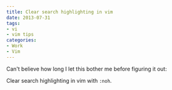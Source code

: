 ```yaml
---
title: Clear search highlighting in vim
date: 2013-07-31
tags:
- vi
- vim tips
categories:
- Work
- Vim
---
```

Can't believe how long I let this bother me before figuring it out:

Clear search highlighting in vim with `:noh`.
